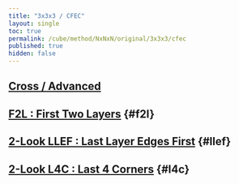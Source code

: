 ```yaml
---
title: "3x3x3 / CFEC"
layout: single
toc: true
permalink: /cube/method/NxNxN/original/3x3x3/cfec
published: true
hidden: false
---
```


<head>
  <base target="_blank">
</head>



## [Cross / Advanced](/cube/method/NxNxN/original/3x3x3/cross/advanced)



## [F2L : First Two Layers](/cube/method/NxNxN/original/3x3x3/f2l) {#f2l}



## [2-Look LLEF : Last Layer Edges First](/cube/method/NxNxN/original/3x3x3/2_look_llef) {#llef}



## [2-Look L4C : Last 4 Corners](/cube/method/NxNxN/original/3x3x3/2_look_l4c) {#l4c}
